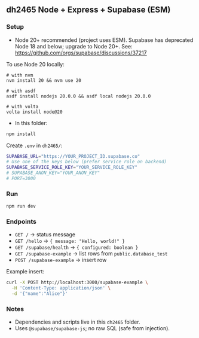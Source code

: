 ## dh2465 Node + Express + Supabase (ESM)

### Setup
- Node 20+ recommended (project uses ESM). Supabase has deprecated Node 18 and below; upgrade to Node 20+.
  See: https://github.com/orgs/supabase/discussions/37217

To use Node 20 locally:

```
# with nvm
nvm install 20 && nvm use 20

# with asdf
asdf install nodejs 20.0.0 && asdf local nodejs 20.0.0

# with volta
volta install node@20
```
- In this folder:

```bash
npm install
```

Create `.env` in `dh2465/`:

```bash
SUPABASE_URL="https://YOUR_PROJECT_ID.supabase.co"
# Use one of the keys below (prefer service role on backend)
SUPABASE_SERVICE_ROLE_KEY="YOUR_SERVICE_ROLE_KEY"
# SUPABASE_ANON_KEY="YOUR_ANON_KEY"
# PORT=3000
```

### Run

```bash
npm run dev
```

### Endpoints
- `GET /` → status message
- `GET /hello` → `{ message: "Hello, world!" }`
- `GET /supabase/health` → `{ configured: boolean }`
- `GET /supabase-example` → list rows from `public.database_test`
- `POST /supabase-example` → insert row

Example insert:

```bash
curl -X POST http://localhost:3000/supabase-example \
  -H 'Content-Type: application/json' \
  -d '{"name":"Alice"}'
```

### Notes
- Dependencies and scripts live in this `dh2465` folder.
- Uses `@supabase/supabase-js`; no raw SQL (safe from injection).


